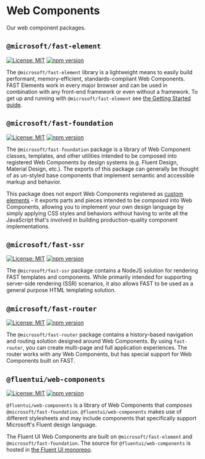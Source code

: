 # Web Components

Our web component packages.

## `@microsoft/fast-element`

[![License: MIT](https://img.shields.io/badge/License-MIT-yellow.svg)](https://opensource.org/licenses/MIT)
[![npm version](https://badge.fury.io/js/%40microsoft%2Ffast-element.svg)](https://badge.fury.io/js/%40microsoft%2Ffast-element)

The `@microsoft/fast-element` library is a lightweight means to easily build performant, memory-efficient, standards-compliant Web Components. FAST Elements work in every major browser and can be used in combination with any front-end framework or even without a framework. To get up and running with `@microsoft/fast-element` see [the Getting Started guide](https://fast.design/docs/fast-element/getting-started).

## `@microsoft/fast-foundation`

[![License: MIT](https://img.shields.io/badge/License-MIT-yellow.svg)](https://opensource.org/licenses/MIT)
[![npm version](https://badge.fury.io/js/%40microsoft%2Ffast-foundation.svg)](https://badge.fury.io/js/%40microsoft%2Ffast-foundation)

The `@microsoft/fast-foundation` package is a library of Web Component classes, templates, and other utilities intended to be composed into registered Web Components by design systems (e.g. Fluent Design, Material Design, etc.). The exports of this package can generally be thought of as un-styled base components that implement semantic and accessible markup and behavior.

This package does not export Web Components registered as [custom elements](https://developer.mozilla.org/en-US/docs/Web/Web_Components/Using_custom_elements) - it exports parts and pieces intended to be *composed* into Web Components, allowing you to implement your own design language by simply applying CSS styles and behaviors without having to write all the JavaScript that's involved in building production-quality component implementations.

## `@microsoft/fast-ssr`

[![License: MIT](https://img.shields.io/badge/License-MIT-yellow.svg)](https://opensource.org/licenses/MIT)
[![npm version](https://badge.fury.io/js/%40microsoft%2Ffast-ssr.svg)](https://badge.fury.io/js/%40microsoft%2Ffast-ssr)

The `@microsoft/fast-ssr` package contains a NodeJS solution for rendering FAST templates and components. While primarily intended for supporting server-side rendering (SSR) scenarios, it also allows FAST to be used as a general purpose HTML templating solution.

## `@microsoft/fast-router`

[![License: MIT](https://img.shields.io/badge/License-MIT-yellow.svg)](https://opensource.org/licenses/MIT)
[![npm version](https://badge.fury.io/js/%40microsoft%2Ffast-foundation.svg)](https://badge.fury.io/js/%40microsoft%2Ffast-router)

The `@microsoft/fast-router` package contains a history-based navigation and routing solution designed around Web Components. By using `fast-router`, you can create multi-page and full application experiences. The router works with any Web Components, but has special support for Web Components built on FAST.

## `@fluentui/web-components`

[![License: MIT](https://img.shields.io/badge/License-MIT-yellow.svg)](https://opensource.org/licenses/MIT)
[![npm version](https://badge.fury.io/js/%40fluentui%2Fweb-components.svg)](https://badge.fury.io/js/%40fluentui%2Fweb-components)

`@fluentui/web-components` is a library of Web Components that *composes* `@microsoft/fast-foundation`. `@fluentui/web-components` makes use of different stylesheets and may include components that specifically support Microsoft's Fluent design language.

The Fluent UI Web Components are built on `@microsoft/fast-element` and `@microsoft/fast-foundation`. The source for `@fluentui/web-components` is hosted in [the Fluent UI monorepo](https://github.com/microsoft/fluentui/tree/master/packages/web-components).